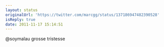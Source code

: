 ```yaml
---
layout: status
originalUrl: 'https://twitter.com/marcgg/status/137186947482390528'
isReply: true
date: 2011-11-17 15:14:51
---
```


@soymalau grosse tristesse
